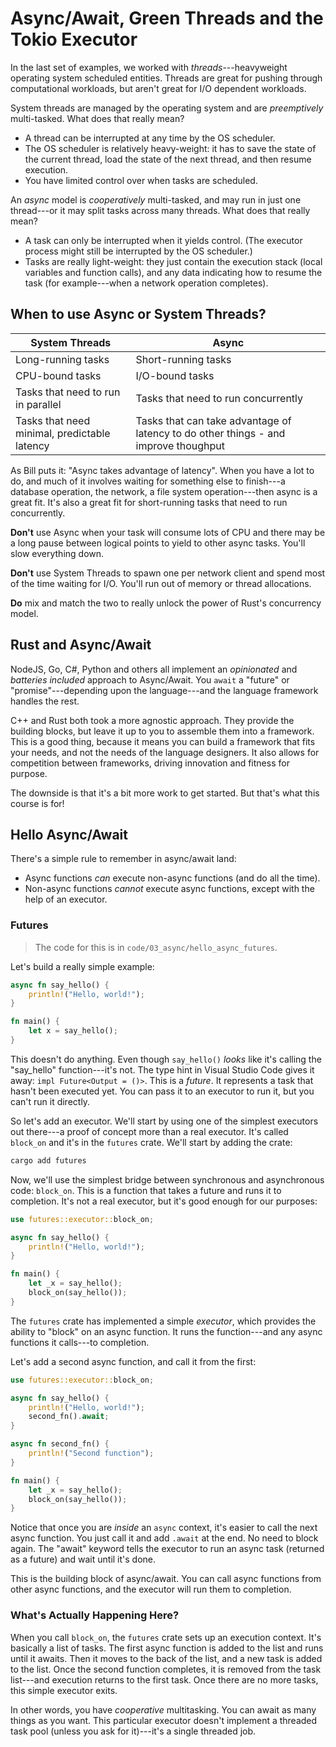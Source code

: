 # Async/Await, Green Threads and the Tokio Executor

In the last set of examples, we worked with *threads*---heavyweight operating system scheduled entities. Threads are great for pushing through computational workloads, but aren't great for I/O dependent workloads.

System threads are managed by the operating system and are *preemptively* multi-tasked. What does that really mean?

* A thread can be interrupted at any time by the OS scheduler.
* The OS scheduler is relatively heavy-weight: it has to save the state of the current thread, load the state of the next thread, and then resume execution.
* You have limited control over when tasks are scheduled.

An *async* model is *cooperatively* multi-tasked, and may run in just one thread---or it may split tasks across many threads. What does that really mean?

* A task can only be interrupted when it yields control. (The executor process might still be interrupted by the OS scheduler.)
* Tasks are really light-weight: they just contain the execution stack (local variables and function calls), and any data indicating how to resume the task (for example---when a network operation completes).

## When to use Async or System Threads?

| **System Threads** | **Async** |
| --- | --- |
| Long-running tasks | Short-running tasks |
| CPU-bound tasks | I/O-bound tasks |
| Tasks that need to run in parallel | Tasks that need to run concurrently |
| Tasks that need minimal, predictable latency | Tasks that can take advantage of latency to do other things - and improve thoughput |

As Bill puts it: "Async takes advantage of latency". When you have a lot to do, and much of it involves waiting for something else to finish---a database operation, the network, a file system operation---then async is a great fit. It's also a great fit for short-running tasks that need to run concurrently.

**Don't** use Async when your task will consume lots of CPU and there may be a long pause between logical points to yield to other async tasks. You'll slow everything down.

**Don't** use System Threads to spawn one per network client and spend most of the time waiting for I/O. You'll run out of memory or thread allocations.

**Do** mix and match the two to really unlock the power of Rust's concurrency model.

## Rust and Async/Await

NodeJS, Go, C#, Python and others all implement an *opinionated* and *batteries included* approach to Async/Await. You `await` a "future" or "promise"---depending upon the language---and the language framework handles the rest.

C++ and Rust both took a more agnostic approach. They provide the building blocks, but leave it up to you to assemble them into a framework. This is a good thing, because it means you can build a framework that fits your needs, and not the needs of the language designers. It also allows for competition between frameworks, driving innovation and fitness for purpose.

The downside is that it's a bit more work to get started. But that's what this course is for!

## Hello Async/Await

There's a simple rule to remember in async/await land:

* Async functions *can* execute non-async functions (and do all the time).
* Non-async functions *cannot* execute async functions, except with the help of an executor.

### Futures

> The code for this is in `code/03_async/hello_async_futures`.

Let's build a really simple example:

```rust
async fn say_hello() {
    println!("Hello, world!");
}

fn main() {
    let x = say_hello();
}
```

This doesn't do anything. Even though `say_hello()` *looks* like it's calling the "say_hello" function---it's not. The type hint in Visual Studio Code gives it away: `impl Future<Output = ()>`. This is a *future*. It represents a task that hasn't been executed yet. You can pass it to an executor to run it, but you can't run it directly.

So let's add an executor. We'll start by using one of the simplest executors out there---a proof of concept more than a real executor. It's called `block_on` and it's in the `futures` crate. We'll start by adding the crate:

```bash
cargo add futures
```

Now, we'll use the simplest bridge between synchronous and asynchronous code: `block_on`. This is a function that takes a future and runs it to completion. It's not a real executor, but it's good enough for our purposes:

```rust
use futures::executor::block_on;

async fn say_hello() {
    println!("Hello, world!");
}

fn main() {
    let _x = say_hello();
    block_on(say_hello());
}
```

The `futures` crate has implemented a simple *executor*, which provides the ability to "block" on an async function. It runs the function---and any async functions it calls---to completion.

Let's add a second async function, and call it from the first:

```rust
use futures::executor::block_on;

async fn say_hello() {
    println!("Hello, world!");
    second_fn().await;
}

async fn second_fn() {
    println!("Second function");
}

fn main() {
    let _x = say_hello();
    block_on(say_hello());
}
```

Notice that once you are *inside* an `async` context, it's easier to call the next async function. You just call it and add `.await` at the end. No need to block again. The "await" keyword tells the executor to run an async task (returned as a future) and wait until it's done.

This is the building block of async/await. You can call async functions from other async functions, and the executor will run them to completion.

### What's Actually Happening Here?

When you call `block_on`, the `futures` crate sets up an execution context. It's basically a list of tasks. The first async function is added to the list and runs until it awaits. Then it moves to the back of the list, and a new task is added to the list. Once the second function completes, it is removed from the task list---and execution returns to the first task. Once there are no more tasks, this simple executor exits.

In other words, you have *cooperative* multitasking. You can await as many things as you want. This particular executor doesn't implement a threaded task pool (unless you ask for it)---it's a single threaded job.
